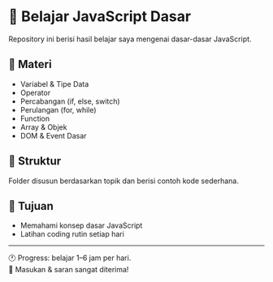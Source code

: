 # 📘 Belajar JavaScript Dasar

Repository ini berisi hasil belajar saya mengenai dasar-dasar JavaScript.

## 🧠 Materi

- Variabel & Tipe Data  
- Operator  
- Percabangan (if, else, switch)  
- Perulangan (for, while)  
- Function  
- Array & Objek  
- DOM & Event Dasar

## 📂 Struktur

Folder disusun berdasarkan topik dan berisi contoh kode sederhana.

## 🎯 Tujuan

- Memahami konsep dasar JavaScript
- Latihan coding rutin setiap hari

---

🕐 Progress: belajar 1–6 jam per hari.  
💬 Masukan & saran sangat diterima!
